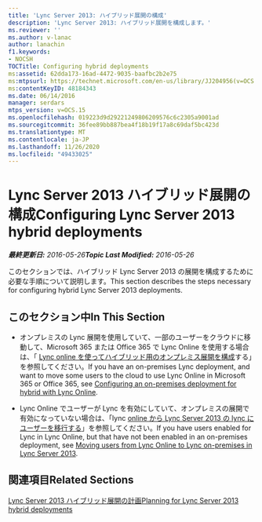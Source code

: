 ```yaml
---
title: 'Lync Server 2013: ハイブリッド展開の構成'
description: 'Lync Server 2013: ハイブリッド展開を構成します。'
ms.reviewer: ''
ms.author: v-lanac
author: lanachin
f1.keywords:
- NOCSH
TOCTitle: Configuring hybrid deployments
ms:assetid: 62dda173-16ad-4472-9035-baafbc2b2e75
ms:mtpsurl: https://technet.microsoft.com/en-us/library/JJ204956(v=OCS.15)
ms:contentKeyID: 48184343
ms.date: 06/14/2016
manager: serdars
mtps_version: v=OCS.15
ms.openlocfilehash: 019223d9d29221249806209576c6c2305a9001ad
ms.sourcegitcommit: 36fee89bb887bea4f18b19f17a8c69daf5bc423d
ms.translationtype: MT
ms.contentlocale: ja-JP
ms.lasthandoff: 11/26/2020
ms.locfileid: "49433025"
---
```

# <a name="configuring-lync-server-2013-hybrid-deployments"></a><span data-ttu-id="8ee13-103">Lync Server 2013 ハイブリッド展開の構成</span><span class="sxs-lookup"><span data-stu-id="8ee13-103">Configuring Lync Server 2013 hybrid deployments</span></span>

<div data-xmlns="http://www.w3.org/1999/xhtml">

<div class="topic" data-xmlns="http://www.w3.org/1999/xhtml" data-msxsl="urn:schemas-microsoft-com:xslt" data-cs="https://msdn.microsoft.com/">

<div data-asp="https://msdn2.microsoft.com/asp">



</div>

<div id="mainSection">

<div id="mainBody"><span data-ttu-id="8ee13-104">

<span> </span></span><span class="sxs-lookup"><span data-stu-id="8ee13-104">

<span> </span></span></span>

<span data-ttu-id="8ee13-105">_**最終更新日:** 2016-05-26_</span><span class="sxs-lookup"><span data-stu-id="8ee13-105">_**Topic Last Modified:** 2016-05-26_</span></span>

<span data-ttu-id="8ee13-106">このセクションでは、ハイブリッド Lync Server 2013 の展開を構成するために必要な手順について説明します。</span><span class="sxs-lookup"><span data-stu-id="8ee13-106">This section describes the steps necessary for configuring hybrid Lync Server 2013 deployments.</span></span>

<div>

## <a name="in-this-section"></a><span data-ttu-id="8ee13-107">このセクション中</span><span class="sxs-lookup"><span data-stu-id="8ee13-107">In This Section</span></span>

  - <span data-ttu-id="8ee13-108">オンプレミスの Lync 展開を使用していて、一部のユーザーをクラウドに移動して、Microsoft 365 または Office 365 で Lync Online を使用する場合は、「 [Lync online を使ってハイブリッド用のオンプレミス展開を構成](lync-server-2013-configuring-an-on-premises-deployment-for-hybrid-with-lync-online.md)する」を参照してください。</span><span class="sxs-lookup"><span data-stu-id="8ee13-108">If you have an on-premises Lync deployment, and want to move some users to the cloud to use Lync Online in Microsoft 365 or Office 365, see [Configuring an on-premises deployment for hybrid with Lync Online](lync-server-2013-configuring-an-on-premises-deployment-for-hybrid-with-lync-online.md).</span></span>

  - <span data-ttu-id="8ee13-109">Lync Online でユーザーが Lync を有効にしていて、オンプレミスの展開で有効になっていない場合は、「lync [online から Lync Server 2013 の lync にユーザーを移行する](lync-server-2013-moving-users-from-lync-online-to-lync-on-premises.md)」を参照してください。</span><span class="sxs-lookup"><span data-stu-id="8ee13-109">If you have users enabled for Lync in Lync Online, but that have not been enabled in an on-premises deployment, see [Moving users from Lync Online to Lync on-premises in Lync Server 2013](lync-server-2013-moving-users-from-lync-online-to-lync-on-premises.md).</span></span>

</div>

<div>

## <a name="related-sections"></a><span data-ttu-id="8ee13-110">関連項目</span><span class="sxs-lookup"><span data-stu-id="8ee13-110">Related Sections</span></span>

[<span data-ttu-id="8ee13-111">Lync Server 2013 ハイブリッド展開の計画</span><span class="sxs-lookup"><span data-stu-id="8ee13-111">Planning for Lync Server 2013 hybrid deployments</span></span>](lync-server-2013-planning-for-hybrid-deployments.md)

<span data-ttu-id="8ee13-112"></div>

</div>

<span> </span>

</div>

</div>

</span><span class="sxs-lookup"><span data-stu-id="8ee13-112"></div>

</div>

<span> </span>

</div>

</div>

</span></span></div>

